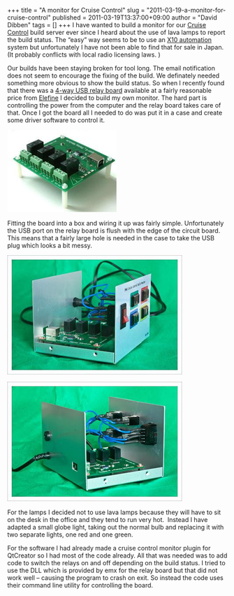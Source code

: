 +++
title = "A monitor for Cruise Control"
slug = "2011-03-19-a-monitor-for-cruise-control"
published = 2011-03-19T13:37:00+09:00
author = "David Dibben"
tags = []
+++
I have wanted to build a monitor for our [Cruise
Control](http://cruisecontrol.sourceforge.net/) build server ever since
I heard about the use of lava lamps to report the build status. The
“easy” way seems to be to use an [X10
automation](http://pragmaticautomation.com/cgi-bin/pragauto.cgi/Monitor/Devices/BubbleBubbleBuildsInTrouble.rdoc)
system but unfortunately I have not been able to find that for sale in
Japan. (It probably conflicts with local radio licensing laws. )

  

Our builds have been staying broken for tool long. The email
notification  does not seem to encourage the fixing of the build. We
definately needed something more obvious to show the build status. So
when I recently found that there was a [4-way USB relay
board](http://www.emx.net.au/super4usbrelay.htm) available at a fairly
reasonable price from [Elefine](http://www.elefine.jp/) I decided to
build my own monitor. The hard part is controlling the power from the
computer and the relay board takes care of that. Once I got the board
all I needed to do was put it in a case and create some driver software
to control it.

  

[![](../images/thumbnails/2011-03-19-a-monitor-for-cruise-control-super4.jpg)](../images/2011-03-19-a-monitor-for-cruise-control-super4.jpg)

  

  

Fitting the board into a box and wiring it up was fairly simple.
Unfortunately the USB port on the relay board is flush with the edge of
the circuit board. This means that a fairly large hole is needed in the
case to take the USB plug which looks a bit messy. 

  

[![](../images/thumbnails/2011-03-19-a-monitor-for-cruise-control-1103_build_monitor_007.jpg)](../images/2011-03-19-a-monitor-for-cruise-control-1103_build_monitor_007.jpg)

  

[![](../images/thumbnails/2011-03-19-a-monitor-for-cruise-control-1103_build_monitor_008.jpg)](../images/2011-03-19-a-monitor-for-cruise-control-1103_build_monitor_008.jpg)

  

  

For the lamps I decided not to use lava lamps because they will have to
sit on the desk in the office and they tend to run very hot.  Instead I
have adapted a small globe light, taking out the normal bulb and
replacing it with two separate lights, one red and one green.

  

For the software I had already made a cruise control monitor plugin for
QtCreator so I had most of the code already. All that was needed was to
add code to switch the relays on and off depending on the build status.
I tried to use the DLL which is provided by emx for the relay board but
that did not work well – causing the program to crash on exit. So
instead the code uses their command line utility for controlling the
board.<span lang="EN-GB"></span>

  

[  
](http://www.elefine.jp/)

  

  

  

[  
](http://pragmaticautomation.com/cgi-bin/pragauto.cgi/Monitor/Devices/BubbleBubbleBuildsInTrouble.rdoc)
